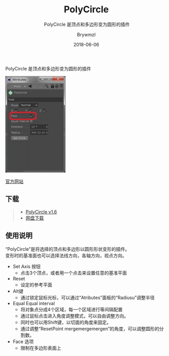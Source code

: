 ﻿---
layout:     post
title:      PolyCircle
subtitle:  PolyCircle 是顶点和多边形变为圆形的插件
date:       2018-06-06
author:     Brywmzl
header-img: img/C4D/csm_gits_video_top_770493397e.jpg
catalog: true
tags: [C4D插件]
---
PolyCircle 是顶点和多边形变为圆形的插件

<!--more-->

![](/img/C4D/plug-ins/PolyCircle/PolyCircle_0.jpg)  

[官方网站](http://coffeestock.boo.jp/Blog/)  

## 下载
>- [PolyCircle v1.6](http://coffeestock.boo.jp/Blog/?page_id=172)
>- [网盘下载](https://pan.baidu.com/s/1skEWB4D#list/path=/App/MAXON/_Plug-ins/COFFEE_STOCK/PolyCircle&parentPath=/App)

## 使用说明
“PolyCircle”是将选择的顶点和多边形以圆形形状变形的插件。  
变形时的基准面也可以选择法线方向，各轴方向，视点方向。

* Set Axis 按钮
	* 点击3个顶点，或者用一个点击来设置任意的基准平面
* Reset
	* 设定的参考平面
* Alt键
	* 通过锁定鼠标光标，可以通过“Atributes”面板的“Radiusu”调整半径
* Equal Equal interval
	* 将对象点分成4个区域，每一个区域进行等间隔配置
	* 通过鼠标点击进入角度调整模式，可以自由调整方向。
	* 同时也可以用Shift键，以切面的角度来固定。
	* 通过调整“ResetPoint mergemergemergen”的角度，可以调整圆形的分割数。
* Face 选项
	* 限制在多边形表面上